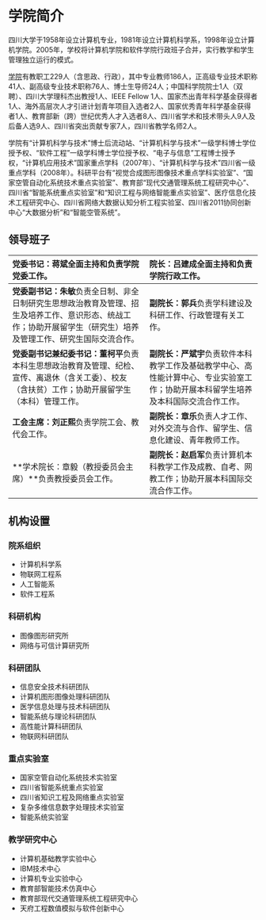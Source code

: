 # 学院简介

四川大学于1958年设立计算机专业，1981年设立计算机科学系，1998年设立计算机学院。2005年，学校将计算机学院和软件学院行政班子合并，实行教学和学生管理独立运行的模式。

[学院](https://cs.scu.edu.cn/index.htm)有教职工229人（含思政、行政），其中专业教师186人，正高级专业技术职称41人、副高级专业技术职称76人、博士生导师24人；中国科学院院士1人（双聘）、四川大学理科杰出教授1人、IEEE Fellow 1人、国家杰出青年科学基金获得者1人、海外高层次人才引进计划青年项目入选者2人、国家优秀青年科学基金获得者1人、教育部新（跨）世纪优秀人才入选者8人、四川省学术和技术带头人9人及后备人选9人、四川省突出贡献专家7人，四川省教学名师2人。

学院有“计算机科学与技术”博士后流动站、“计算机科学与技术”一级学科博士学位授予权、“软件工程”一级学科博士学位授予权、“电子与信息”工程博士授予权，“计算机应用技术”国家重点学科（2007年）、“计算机科学与技术”四川省一级重点学科（2008年）。科研平台有“视觉合成图形图像技术重点学科实验室”、“国家空管自动化系统技术重点实验室”、教育部“现代交通管理系统工程研究中心”、四川省“智能系统重点实验室”和“知识工程与网络智能重点实验室”、医疗信息化技术工程研究中心、四川省网络大数据认知分析工程实验室、四川省2011协同创新中心“大数据分析”和“智能空管系统”。

## 领导班子


| **党委书记：蒋斌**全面主持和负责学院党委工作。               | **院长：吕建成**全面主持和负责学院行政工作。                 |
| :----------------------------------------------------------- | :------------------------------------------------------------ |
| **党委副书记：朱敏**负责全日制、非全日制研究生思想政治教育及管理、招生及培养工作、意识形态、统战工作；协助开展留学生（研究生）培养及管理工作、研究生国际交流合作。 | **副院长：郭兵**负责学科建设及科研工作、行政管理有关工作。   |
| **党委副书记兼纪委书记：董柯平**负责本科生思想政治教育及管理、纪检、宣传、离退休（含关工委）、校友（含扶贫）工作；协助开展留学生（本科）管理工作。 | **副院长：严斌宇**负责软件本科教学工作及基础教学中心、高性能计算中心、专业实验室工作；协助开展本科留学生培养及本科国际交流合作工作。 |
| **工会主席：刘正熙**负责学院工会、教代会工作。               | **副院长：章乐**负责人才工作、对外交流与合作、留学生、信息化建设、青年教师工作。 |
| **学术院长：章毅（教授委员会主席）**负责教授委员会工作。     | **副院长：赵启军**负责计算机本科教学工作及成教、自考、网教工作；协助开展本科国际交流合作工作。 |

## 机构设置

### 院系组织

- 计算机科学系
- 物联网工程系
- 人工智能系
- 软件工程系

### 科研机构

- 图像图形研究所
- 网络与可信计算研究所

### 科研团队

- 信息安全技术科研团队
- 计算机图形图像处理科研团队
- 医学信息处理与技术科研团队
- 智能系统与理论科研团队
- 高性能计算科研团队
- 物联网科研团队

### 重点实验室

- 国家空管自动化系统技术实验室
- 四川省智能系统重点实验室
- 四川省知识工程及网络重点实验室
- 复杂多维信息数字处理技术实验室
- 智能系统实验室

### 教学研究中心

- 计算机基础教学实验中心
- IBM技术中心
- 计算机专业实验中心
- 教育部智能技术仿真中心
- 教育部现代交通管理系统工程研究中心
- 天府工程数值模拟与软件创新中心